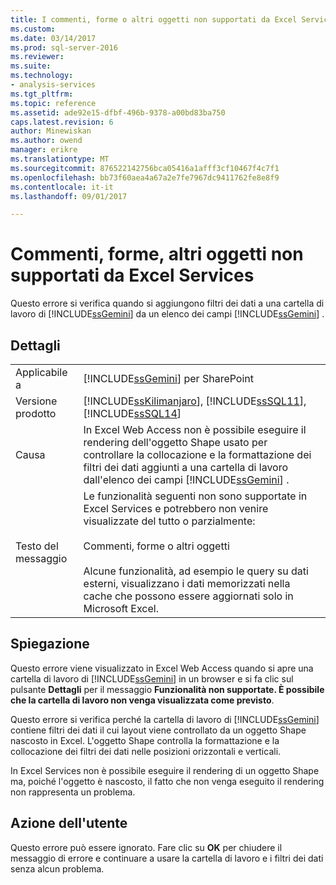```yaml
---
title: I commenti, forme o altri oggetti non supportati da Excel Services | Documenti Microsoft
ms.custom: 
ms.date: 03/14/2017
ms.prod: sql-server-2016
ms.reviewer: 
ms.suite: 
ms.technology:
- analysis-services
ms.tgt_pltfrm: 
ms.topic: reference
ms.assetid: ade92e15-dfbf-496b-9378-a00bd83ba750
caps.latest.revision: 6
author: Minewiskan
ms.author: owend
manager: erikre
ms.translationtype: MT
ms.sourcegitcommit: 876522142756bca05416a1afff3cf10467f4c7f1
ms.openlocfilehash: bb73f60aea4a67a2e7fe7967dc9411762fe8e8f9
ms.contentlocale: it-it
ms.lasthandoff: 09/01/2017

---
```

# <a name="comments-shapes-other-objects-not-supported-by-excel-services"></a>Commenti, forme, altri oggetti non supportati da Excel Services
  Questo errore si verifica quando si aggiungono filtri dei dati a una cartella di lavoro di [!INCLUDE[ssGemini](../../includes/ssgemini-md.md)] da un elenco dei campi [!INCLUDE[ssGemini](../../includes/ssgemini-md.md)] .  
  
## <a name="details"></a>Dettagli  
  
|||  
|-|-|  
|Applicabile a|[!INCLUDE[ssGemini](../../includes/ssgemini-md.md)] per SharePoint|  
|Versione prodotto|[!INCLUDE[ssKilimanjaro](../../includes/sskilimanjaro-md.md)], [!INCLUDE[ssSQL11](../../includes/sssql11-md.md)], [!INCLUDE[ssSQL14](../../includes/sssql14-md.md)]|  
|Causa|In Excel Web Access non è possibile eseguire il rendering dell'oggetto Shape usato per controllare la collocazione e la formattazione dei filtri dei dati aggiunti a una cartella di lavoro dall'elenco dei campi [!INCLUDE[ssGemini](../../includes/ssgemini-md.md)] .|  
|Testo del messaggio|Le funzionalità seguenti non sono supportate in Excel Services e potrebbero non venire visualizzate del tutto o parzialmente:<br /><br /> Commenti, forme o altri oggetti<br /><br /> Alcune funzionalità, ad esempio le query su dati esterni, visualizzano i dati memorizzati nella cache che possono essere aggiornati solo in Microsoft Excel.|  
  
## <a name="explanation"></a>Spiegazione  
 Questo errore viene visualizzato in Excel Web Access quando si apre una cartella di lavoro di [!INCLUDE[ssGemini](../../includes/ssgemini-md.md)] in un browser e si fa clic sul pulsante **Dettagli** per il messaggio **Funzionalità non supportate. È possibile che la cartella di lavoro non venga visualizzata come previsto**.  
  
 Questo errore si verifica perché la cartella di lavoro di [!INCLUDE[ssGemini](../../includes/ssgemini-md.md)] contiene filtri dei dati il cui layout viene controllato da un oggetto Shape nascosto in Excel. L'oggetto Shape controlla la formattazione e la collocazione dei filtri dei dati nelle posizioni orizzontali e verticali.  
  
 In Excel Services non è possibile eseguire il rendering di un oggetto Shape ma, poiché l'oggetto è nascosto, il fatto che non venga eseguito il rendering non rappresenta un problema.  
  
## <a name="user-action"></a>Azione dell'utente  
 Questo errore può essere ignorato. Fare clic su **OK** per chiudere il messaggio di errore e continuare a usare la cartella di lavoro e i filtri dei dati senza alcun problema.  
  
  
